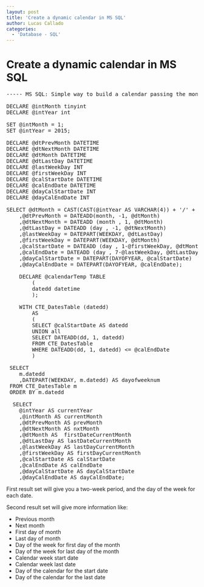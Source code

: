 ```yaml
---
layout: post
title: 'Create a dynamic calendar in MS SQL'
author: Lucas Callado
categories:
  - 'Database - SQL'
---
```

# Create a dynamic calendar in MS SQL

<pre class="height-set:true height:350 lang:mysql decode:true ">----- MS SQL: Simple way to build a calendar passing the month and the year. -----

DECLARE @intMonth tinyint          
DECLARE @intYear int  

SET @intMonth = 1;
SET @intYear = 2015;       

DECLARE @dtPrevMonth DATETIME
DECLARE @dtNextMonth DATETIME
DECLARE @dtMonth DATETIME
DECLARE @dtLastDay DATETIME
DECLARE @lastWeekDay INT
DECLARE @firstWeekDay INT
DECLARE @calStartDate DATETIME
DECLARE @calEndDate DATETIME
DECLARE @dayCalStartDate INT
DECLARE @dayCalEndDate INT

SELECT @dtMonth = CAST(CAST(@intYear AS VARCHAR(4)) + '/' + CAST(@intMonth AS VARCHAR(2)) + '/1' AS DATETIME)
	,@dtPrevMonth = DATEADD(month, -1, @dtMonth)
	,@dtNextMonth = DATEADD (month , 1, @dtMonth)
	,@dtLastDay = DATEADD (day , -1, @dtNextMonth)
	,@lastWeekDay = DATEPART(WEEKDAY, @dtLastDay)
	,@firstWeekDay = DATEPART(WEEKDAY, @dtMonth)
	,@calStartDate = DATEADD (day , 1-@firstWeekDay, @dtMonth)
	,@calEndDate = DATEADD (day , 7-@lastWeekDay, @dtLastDay)
	,@dayCalStartDate = DATEPART(DAYOFYEAR, @calStartDate)
	,@dayCalEndDate = DATEPART(DAYOFYEAR, @calEndDate);

	DECLARE @calendarTemp TABLE          
		(
		datedd datetime
		);

	WITH CTE_DatesTable (datedd)
		AS
		(
		SELECT @calStartDate AS datedd          
		UNION all
		SELECT DATEADD(dd, 1, datedd)
		FROM CTE_DatesTable
		WHERE DATEADD(dd, 1, datedd) &lt;= @calEndDate
		)

 SELECT           
	m.datedd
	,DATEPART(WEEKDAY, m.datedd) AS dayofweeknum             
 FROM CTE_DatesTable m          
 ORDER BY m.datedd

  SELECT           
	@intYear AS currentYear          
	,@intMonth AS currentMonth          
	,@dtPrevMonth AS prevMonth          
	,@dtNextMonth AS nxtMonth          
	,@dtMonth AS  firstDateCurrentMonth          
	,@dtLastDay AS lastDateCurrentMonth          
	,@lastWeekDay AS lastDayCurrentMonth          
	,@firstWeekDay AS firstDayCurrentMonth          
	,@calStartDate AS calStartDate          
	,@calEndDate AS calEndDate          
	,@dayCalStartDate AS dayCalStartDate          
	,@dayCalEndDate AS dayCalEndDate;          
</pre>

First result set will give you a two-week period, and the day of the week for each date.

Second result set will give more information like:

  * Previous month
  * Next month
  * First day of month
  * Last day of month
  * Day of the week for first day of the month
  * Day of the week for last day of the month
  * Calendar week start date
  * Calendar week last date
  * Day of the calendar for the start date
  * Day of the calendar for the last date

